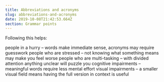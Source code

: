 ```yaml
---
title: Abbreviations and acronyms
slug: abbreviations-and-acronyms
date: 2019-10-08T21:42:53.664Z
section: Grammar points
---
```

Following this helps:

people in a hurry – words make immediate sense, acronyms may require guesswork
people who are stressed – not knowing what something means may make you feel worse
people who are multi-tasking – with divided attention anything unclear will puzzle you
cognitive impairments – meaningful words require less mental effort
visual impairments – a smaller visual field means having the full version in context is useful
